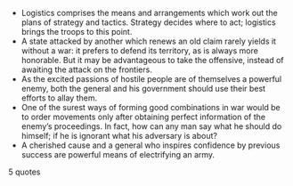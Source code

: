  - Logistics comprises the means and arrangements which work out the plans of strategy and tactics. Strategy decides where to act; logistics brings the troops to this point.
 - A state attacked by another which renews an old claim rarely yields it without a war: it prefers to defend its territory, as is always more honorable. But it may be advantageous to take the offensive, instead of awaiting the attack on the frontiers.
 - As the excited passions of hostile people are of themselves a powerful enemy, both the general and his government should use their best efforts to allay them.
 - One of the surest ways of forming good combinations in war would be to order movements only after obtaining perfect information of the enemy’s proceedings. In fact, how can any man say what he should do himself; if he is ignorant what his adversary is about?
 - A cherished cause and a general who inspires confidence by previous success are powerful means of electrifying an army.

5 quotes